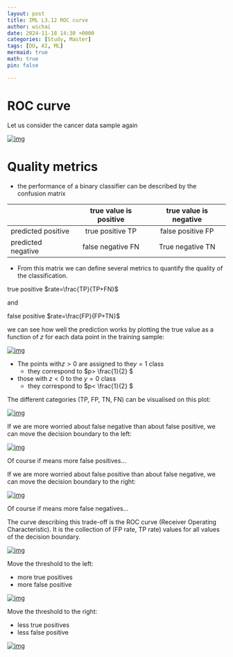 ```yaml
---
layout: post
title: IML L3.12 ROC curve
author: wichai
date: 2024-11-18 14:30 +0000 
categories: [Study, Master]
tags: [DU, AI, ML]
mermaid: true
math: true
pin: false

---
```


# ROC curve

Let us consider the cancer data sample again

[![img](https://miscada-ml-2324.notes.dmaitre.phyip3.dur.ac.uk/assets/lecture-3/roc-curve_files/cancerRegions.png)](https://miscada-ml-2324.notes.dmaitre.phyip3.dur.ac.uk/assets/lecture-3/roc-curve_files/cancerRegions.png)

# Quality metrics

- the performance of a binary classifier can be described by the confusion matrix

|                    | true value is positive | true value is negative |
| :----------------- | :--------------------: | :--------------------: |
| predicted positive |    true positive TP    |   false positive FP    |
| predicted negative |   false negative FN    |    True negative TN    |

- From this matrix we can define several metrics to quantify the quality of the classification.

true positive $rate=\frac{TP}{TP+FN}$

and

false positive $rate=\frac{FP}{FP+TN}$

we can see how well the prediction works by plotting the true value as a function of $z$ for each data point in the training sample:

[![img](https://miscada-ml-2324.notes.dmaitre.phyip3.dur.ac.uk/assets/lecture-3/roc-curve_files/yofz.png)](https://miscada-ml-2324.notes.dmaitre.phyip3.dur.ac.uk/assets/lecture-3/roc-curve_files/yofz.png)

- The points with$z>0$ are assigned to the$y=1$ class
  - they correspond to $p> \frac{1}{2} $
- those with $z<0$ to the $y=0$  class
  - they correspond to $p< \frac{1}{2} $

The different categories (TP, FP, TN, FN) can be visualised on this plot:

[![img](https://miscada-ml-2324.notes.dmaitre.phyip3.dur.ac.uk/assets/lecture-3/roc-curve_files/yofz_colors.png)](https://miscada-ml-2324.notes.dmaitre.phyip3.dur.ac.uk/assets/lecture-3/roc-curve_files/yofz_colors.png)

If we are more worried about false negative than about false positive, we can move the decision boundary to the left:

[![img](https://miscada-ml-2324.notes.dmaitre.phyip3.dur.ac.uk/assets/lecture-3/roc-curve_files/yofz_colors-m3.png)](https://miscada-ml-2324.notes.dmaitre.phyip3.dur.ac.uk/assets/lecture-3/roc-curve_files/yofz_colors-m3.png)

Of course if means more false positives…

If we are more worried about false positive than about false negative, we can move the decision boundary to the right:

[![img](https://miscada-ml-2324.notes.dmaitre.phyip3.dur.ac.uk/assets/lecture-3/roc-curve_files/yofz_colors-p5.png)](https://miscada-ml-2324.notes.dmaitre.phyip3.dur.ac.uk/assets/lecture-3/roc-curve_files/yofz_colors-p5.png)

Of course if means more false negatives…

The curve describing this trade-off is the ROC curve (Receiver Operating Characteristic). It is the collection of (FP rate, TP rate) values for all values of the decision boundary.

[![img](https://miscada-ml-2324.notes.dmaitre.phyip3.dur.ac.uk/assets/lecture-3/roc-curve_files/ROCt=0.png)](https://miscada-ml-2324.notes.dmaitre.phyip3.dur.ac.uk/assets/lecture-3/roc-curve_files/ROCt=0.png)

Move the threshold to the left:

- more true positives
- more false positive

[![img](https://miscada-ml-2324.notes.dmaitre.phyip3.dur.ac.uk/assets/lecture-3/roc-curve_files/ROCt=-5.png)](https://miscada-ml-2324.notes.dmaitre.phyip3.dur.ac.uk/assets/lecture-3/roc-curve_files/ROCt=-5.png)

Move the threshold to the right:

- less true positives
- less false positive

[![img](https://miscada-ml-2324.notes.dmaitre.phyip3.dur.ac.uk/assets/lecture-3/roc-curve_files/ROCt=5.png)](https://miscada-ml-2324.notes.dmaitre.phyip3.dur.ac.uk/assets/lecture-3/roc-curve_files/ROCt=5.png)